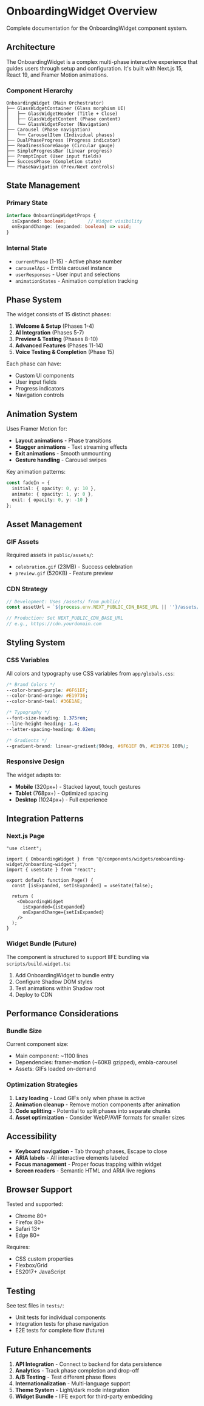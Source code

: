 # OnboardingWidget Overview

Complete documentation for the OnboardingWidget component system.

## Architecture

The OnboardingWidget is a complex multi-phase interactive experience that guides users through setup and configuration. It's built with Next.js 15, React 19, and Framer Motion animations.

### Component Hierarchy

```
OnboardingWidget (Main Orchestrator)
├── GlassWidgetContainer (Glass morphism UI)
│   ├── GlassWidgetHeader (Title + Close)
│   ├── GlassWidgetContent (Phase content)
│   └── GlassWidgetFooter (Navigation)
├── Carousel (Phase navigation)
│   └── CarouselItem (Individual phases)
├── DualPhaseProgress (Progress indicator)
├── ReadinessScoreGauge (Circular gauge)
├── SimpleProgressBar (Linear progress)
├── PromptInput (User input fields)
├── SuccessPhase (Completion state)
└── PhaseNavigation (Prev/Next controls)
```

## State Management

### Primary State

```typescript
interface OnboardingWidgetProps {
  isExpanded: boolean;        // Widget visibility
  onExpandChange: (expanded: boolean) => void;
}
```

### Internal State

- `currentPhase` (1-15) - Active phase number
- `carouselApi` - Embla carousel instance
- `userResponses` - User input and selections
- `animationStates` - Animation completion tracking

## Phase System

The widget consists of 15 distinct phases:

1. **Welcome & Setup** (Phases 1-4)
2. **AI Integration** (Phases 5-7)
3. **Preview & Testing** (Phases 8-10)
4. **Advanced Features** (Phases 11-14)
5. **Voice Testing & Completion** (Phase 15)

Each phase can have:
- Custom UI components
- User input fields
- Progress indicators
- Navigation controls

## Animation System

Uses Framer Motion for:
- **Layout animations** - Phase transitions
- **Stagger animations** - Text streaming effects
- **Exit animations** - Smooth unmounting
- **Gesture handling** - Carousel swipes

Key animation patterns:
```typescript
const fadeIn = {
  initial: { opacity: 0, y: 10 },
  animate: { opacity: 1, y: 0 },
  exit: { opacity: 0, y: -10 }
};
```

## Asset Management

### GIF Assets

Required assets in `public/assets/`:
- `celebration.gif` (23MB) - Success celebration
- `preview.gif` (520KB) - Feature preview

### CDN Strategy

```typescript
// Development: Uses /assets/ from public/
const assetUrl = `${process.env.NEXT_PUBLIC_CDN_BASE_URL || ''}/assets/celebration.gif`;

// Production: Set NEXT_PUBLIC_CDN_BASE_URL
// e.g., https://cdn.yourdomain.com
```

## Styling System

### CSS Variables

All colors and typography use CSS variables from `app/globals.css`:

```css
/* Brand Colors */
--color-brand-purple: #6F61EF;
--color-brand-orange: #E19736;
--color-brand-teal: #36E1AE;

/* Typography */
--font-size-heading: 1.375rem;
--line-height-heading: 1.4;
--letter-spacing-heading: 0.02em;

/* Gradients */
--gradient-brand: linear-gradient(90deg, #6F61EF 0%, #E19736 100%);
```

### Responsive Design

The widget adapts to:
- **Mobile** (320px+) - Stacked layout, touch gestures
- **Tablet** (768px+) - Optimized spacing
- **Desktop** (1024px+) - Full experience

## Integration Patterns

### Next.js Page

```tsx
"use client";

import { OnboardingWidget } from "@/components/widgets/onboarding-widget/onboarding-widget";
import { useState } from "react";

export default function Page() {
  const [isExpanded, setIsExpanded] = useState(false);

  return (
    <OnboardingWidget
      isExpanded={isExpanded}
      onExpandChange={setIsExpanded}
    />
  );
}
```

### Widget Bundle (Future)

The component is structured to support IIFE bundling via `scripts/build.widget.ts`:

1. Add OnboardingWidget to bundle entry
2. Configure Shadow DOM styles
3. Test animations within Shadow root
4. Deploy to CDN

## Performance Considerations

### Bundle Size

Current component size:
- Main component: ~1100 lines
- Dependencies: framer-motion (~60KB gzipped), embla-carousel
- Assets: GIFs loaded on-demand

### Optimization Strategies

1. **Lazy loading** - Load GIFs only when phase is active
2. **Animation cleanup** - Remove motion components after animation
3. **Code splitting** - Potential to split phases into separate chunks
4. **Asset optimization** - Consider WebP/AVIF formats for smaller sizes

## Accessibility

- **Keyboard navigation** - Tab through phases, Escape to close
- **ARIA labels** - All interactive elements labeled
- **Focus management** - Proper focus trapping within widget
- **Screen readers** - Semantic HTML and ARIA live regions

## Browser Support

Tested and supported:
- Chrome 80+
- Firefox 80+
- Safari 13+
- Edge 80+

Requires:
- CSS custom properties
- Flexbox/Grid
- ES2017+ JavaScript

## Testing

See test files in `tests/`:
- Unit tests for individual components
- Integration tests for phase navigation
- E2E tests for complete flow (future)

## Future Enhancements

1. **API Integration** - Connect to backend for data persistence
2. **Analytics** - Track phase completion and drop-off
3. **A/B Testing** - Test different phase flows
4. **Internationalization** - Multi-language support
5. **Theme System** - Light/dark mode integration
6. **Widget Bundle** - IIFE export for third-party embedding
